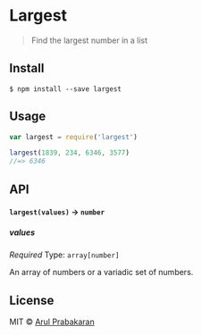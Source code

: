 # Largest

> Find the largest number in a list


## Install

```
$ npm install --save largest
```


## Usage

```js
var largest = require('largest')

largest(1839, 234, 6346, 3577)
//=> 6346
```

## API

#### `largest(values)` -> `number`

##### values

*Required*
Type: `array[number]`

An array of numbers or a variadic set of numbers.

## License

MIT © [Arul Prabakaran](https://arulprabakaran.web.app)
